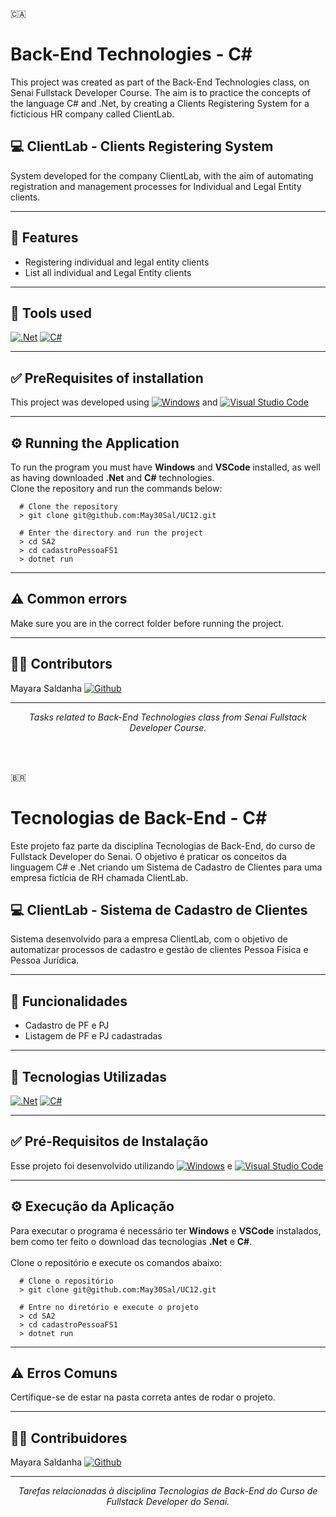 :canada:
# Back-End Technologies - C#
This project was created as part of the Back-End Technologies class, on Senai Fullstack Developer Course.
The aim is to practice the concepts of the language C# and .Net, by creating a Clients Registering System for a ficticious HR company called ClientLab.

## 💻 ClientLab - Clients Registering System
System developed for the company ClientLab, with the aim of automating registration and management processes for Individual and Legal Entity clients.

---

## 📌 Features
- Registering individual and legal entity clients
- List all individual and Legal Entity clients

---

## 🔧 Tools used
[![.Net](https://img.shields.io/badge/.NET-5C2D91?style=for-the-badge&logo=.net&logoColor=white)](https://dotnet.microsoft.com/en-us/download)
[![C#](https://img.shields.io/badge/C%23-239120?style=for-the-badge&logo=c-sharp&logoColor=white)](https://dotnet.microsoft.com/en-us/download)

---

## ✅ PreRequisites of installation

This project was developed using [![Windows](https://img.shields.io/badge/Windows-0078D6?style=for-the-badge&logo=windows&logoColor=white)](https://www.microsoft.com/pt-br/windows/get-windows-10) and [![Visual Studio Code](https://img.shields.io/badge/Visual%20Studio%20Code-0078d7.svg?style=for-the-badge&logo=visual-studio-code&logoColor=white)](https://code.visualstudio.com/)

---

## ⚙️ Running the Application

To run the program you must have **Windows** and **VSCode** installed, as well as having downloaded **.Net** and **C#** technologies.<br/>
Clone the repository and run the commands below:

```shell
  # Clone the repository
  > git clone git@github.com:May30Sal/UC12.git

  # Enter the directory and run the project
  > cd SA2
  > cd cadastroPessoaFS1
  > dotnet run
```

---

## ⚠️ Common errors

Make sure you are in the correct folder before running the project.

---

## 👩‍💻 Contributors

Mayara Saldanha [![Github](https://img.shields.io/badge/GitHub-100000?style=for-the-badge&logo=github&logoColor=white)](https://github.com/May30Sal)

---

  <p align="center"><em>Tasks related to Back-End Technologies class from Senai Fullstack Developer Course.</em></p>
<br/>
<br/>

:brazil:
# Tecnologias de Back-End - C#
Este projeto faz parte da disciplina Tecnologias de Back-End, do curso de Fullstack Developer do Senai.
O objetivo é praticar os conceitos da linguagem C# e .Net criando um Sistema de Cadastro de Clientes para uma empresa fictícia de RH chamada ClientLab.

## 💻 ClientLab - Sistema de Cadastro de Clientes

Sistema desenvolvido para a empresa ClientLab, com o objetivo de automatizar processos de cadastro e gestão de clientes Pessoa Física e Pessoa Jurídica.

---

## 📌 Funcionalidades

- Cadastro de PF e PJ
- Listagem de PF e PJ cadastradas

---

## 🔧 Tecnologias Utilizadas

[![.Net](https://img.shields.io/badge/.NET-5C2D91?style=for-the-badge&logo=.net&logoColor=white)](https://dotnet.microsoft.com/en-us/download)
[![C#](https://img.shields.io/badge/C%23-239120?style=for-the-badge&logo=c-sharp&logoColor=white)](https://dotnet.microsoft.com/en-us/download)

---

## ✅ Pré-Requisitos de Instalação

Esse projeto foi desenvolvido utilizando [![Windows](https://img.shields.io/badge/Windows-0078D6?style=for-the-badge&logo=windows&logoColor=white)](https://www.microsoft.com/pt-br/windows/get-windows-10) e [![Visual Studio Code](https://img.shields.io/badge/Visual%20Studio%20Code-0078d7.svg?style=for-the-badge&logo=visual-studio-code&logoColor=white)](https://code.visualstudio.com/)

---

## ⚙️ Execução da Aplicação

Para executar o programa é necessário ter **Windows** e **VSCode** instalados, bem como ter feito o download das tecnologias **.Net** e **C#**.<br/>  
Clone o repositório e execute os comandos abaixo:

```shell
  # Clone o repositório
  > git clone git@github.com:May30Sal/UC12.git

  # Entre no diretório e execute o projeto
  > cd SA2
  > cd cadastroPessoaFS1
  > dotnet run
```

---

## ⚠️ Erros Comuns

Certifique-se de estar na pasta correta antes de rodar o projeto.

---

## 👩‍💻 Contribuidores

Mayara Saldanha [![Github](https://img.shields.io/badge/GitHub-100000?style=for-the-badge&logo=github&logoColor=white)](https://github.com/May30Sal)

---

  <p align="center"><em>Tarefas relacionadas à disciplina Tecnologias de Back-End do Curso de Fullstack Developer do Senai.</em></p>
